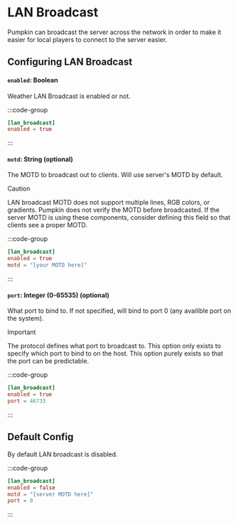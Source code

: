 # LAN Broadcast
Pumpkin can broadcast the server across the network in order to make it easier for local players to connect to the server easier.

## Configuring LAN Broadcast

#### `enabled`: Boolean
Weather LAN Broadcast is enabled or not.

:::code-group
```toml [features.toml] {2}
[lan_broadcast]
enabled = true
```
:::

#### `motd`: String (optional)
The MOTD to broadcast out to clients. Will use server's MOTD by default.

> [!CAUTION]
> LAN broadcast MOTD does not support multiple lines, RGB colors, or gradients. Pumpkin does not verify the MOTD before broadcasted. If the server MOTD is using these components, consider defining this field so that clients see a proper MOTD.

:::code-group
```toml [features.toml] {3}
[lan_broadcast]
enabled = true
motd = "[your MOTD here]"
```
:::

#### `port`: Integer (0-65535) (optional)
What port to bind to. If not specified, will bind to port 0 (any availible port on the system).

> [!IMPORTANT]
> The protocol defines what port to broadcast to. This option only exists to specify which port to bind to on the host. This option purely exists so that the port can be predictable.

:::code-group
```toml [features.toml] {3}
[lan_broadcast]
enabled = true
port = 46733
```
:::

## Default Config
By default LAN broadcast is disabled.

:::code-group
```toml [features.toml]
[lan_broadcast]
enabled = false
motd = "[server MOTD here]"
port = 0
```
:::
